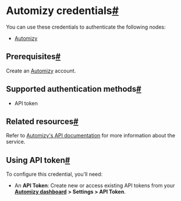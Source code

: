 [](https://github.com/n8n-io/n8n-docs/edit/main/docs/integrations/builtin/credentials/automizy.md "Edit this page")

# Automizy credentials[#](#automizy-credentials "Permanent link")

You can use these credentials to authenticate the following nodes:

*   [Automizy](../../app-nodes/n8n-nodes-base.automizy/)

## Prerequisites[#](#prerequisites "Permanent link")

Create an [Automizy](https://automizy.com/) account.

## Supported authentication methods[#](#supported-authentication-methods "Permanent link")

*   API token

## Related resources[#](#related-resources "Permanent link")

Refer to [Automizy's API documentation](https://developers.automizy.com/automizyrestapi/) for more information about the service.

## Using API token[#](#using-api-token "Permanent link")

To configure this credential, you'll need:

*   An **API Token**: Create new or access existing API tokens from your [**Automizy dashboard**](https://app.automizy.com/dashboard) **\> Settings > API Token**.